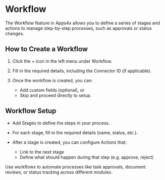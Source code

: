 # Workflow

The Workflow feature in Apps4x allows you to define a series of stages and actions to manage step-by-step processes, such as approvals or status changes.

## How to Create a Workflow

  1. Click the + icon in the left menu under Workflow.

  2. Fill in the required details, including the Connector ID (if applicable).

  3. Once the workflow is created, you can:

     - Add custom fields (optional), or
     - Skip and proceed directly to setup.

## Workflow Setup

  - Add Stages to define the steps in your process.

  - For each stage, fill in the required details (name, status, etc.).

  - After a stage is created, you can configure Actions that:

    - Link to the next stage
    - Define what should happen during that step (e.g. approve, reject)

Use workflows to automate processes like task approvals, document reviews, or status tracking across different modules.